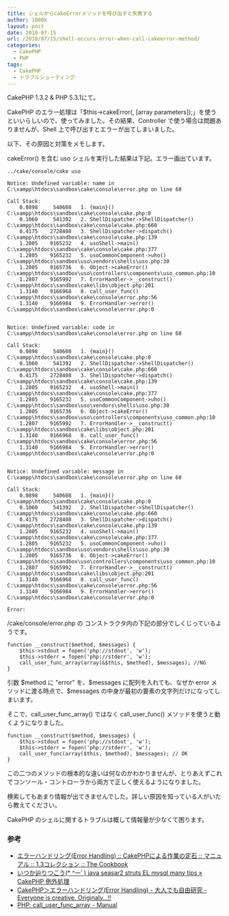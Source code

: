 ```yaml
---
title: シェルからcakeErrorメソッドを呼び出すと失敗する
author: 1000k
layout: post
date: 2010-07-15
url: /2010/07/15/shell-occurs-error-when-call-cakeerror-method/
categories:
  - CakePHP
  - PHP
tags:
  - CakePHP
  - トラブルシューティング
---
```

CakePHP 1.3.2 & PHP 5.3.1にて。

CakePHP のエラー処理は「$this->cakeError(<string errorType>, [array parameters]);」を使うといいらしいので、使ってみました。その結果、Controller で使う場合は問題ありませんが、Shell 上で呼び出すとエラーが出てしまいました。

以下、その原因と対策をメモします。

<!--more-->

cakeError() を含む uso シェルを実行した結果は下記。エラー画出ています。

```
../cake/console/cake uso

Notice: Undefined variable: name in C:\xampp\htdocs\sandbox\cake\console\error.php on line 68

Call Stack:
    0.0898     540608   1. {main}() C:\xampp\htdocs\sandbox\cake\console\cake.php:0
    0.1060     541392   2. ShellDispatcher->ShellDispatcher() C:\xampp\htdocs\sandbox\cake\console\cake.php:660
    0.4175    2728408   3. ShellDispatcher->dispatch() C:\xampp\htdocs\sandbox\cake\console\cake.php:139
    1.2805    9165232   4. usoShell->main() C:\xampp\htdocs\sandbox\cake\console\cake.php:377
    1.2805    9165232   5. usoCommonComponent->uho() C:\xampp\htdocs\sandbox\uso\vendors\shells\uso.php:30
    1.2805    9165736   6. Object->cakeError() C:\xampp\htdocs\sandbox\uso\controllers\components\uso_common.php:10
    1.2807    9165992   7. ErrorHandler->__construct() C:\xampp\htdocs\sandbox\cake\libs\object.php:201
    1.3140    9166968   8. call_user_func() C:\xampp\htdocs\sandbox\cake\console\error.php:56
    1.3140    9166984   9. ErrorHandler->error() C:\xampp\htdocs\sandbox\cake\console\error.php:0


Notice: Undefined variable: code in C:\xampp\htdocs\sandbox\cake\console\error.php on line 68

Call Stack:
    0.0898     540608   1. {main}() C:\xampp\htdocs\sandbox\cake\console\cake.php:0
    0.1060     541392   2. ShellDispatcher->ShellDispatcher() C:\xampp\htdocs\sandbox\cake\console\cake.php:660
    0.4175    2728408   3. ShellDispatcher->dispatch() C:\xampp\htdocs\sandbox\cake\console\cake.php:139
    1.2805    9165232   4. usoShell->main() C:\xampp\htdocs\sandbox\cake\console\cake.php:377
    1.2805    9165232   5. usoCommonComponent->uho() C:\xampp\htdocs\sandbox\uso\vendors\shells\uso.php:30
    1.2805    9165736   6. Object->cakeError() C:\xampp\htdocs\sandbox\uso\controllers\components\uso_common.php:10
    1.2807    9165992   7. ErrorHandler->__construct() C:\xampp\htdocs\sandbox\cake\libs\object.php:201
    1.3140    9166968   8. call_user_func() C:\xampp\htdocs\sandbox\cake\console\error.php:56
    1.3140    9166984   9. ErrorHandler->error() C:\xampp\htdocs\sandbox\cake\console\error.php:0


Notice: Undefined variable: message in C:\xampp\htdocs\sandbox\cake\console\error.php on line 68

Call Stack:
    0.0898     540608   1. {main}() C:\xampp\htdocs\sandbox\cake\console\cake.php:0
    0.1060     541392   2. ShellDispatcher->ShellDispatcher() C:\xampp\htdocs\sandbox\cake\console\cake.php:660
    0.4175    2728408   3. ShellDispatcher->dispatch() C:\xampp\htdocs\sandbox\cake\console\cake.php:139
    1.2805    9165232   4. usoShell->main() C:\xampp\htdocs\sandbox\cake\console\cake.php:377
    1.2805    9165232   5. usoCommonComponent->uho() C:\xampp\htdocs\sandbox\uso\vendors\shells\uso.php:30
    1.2805    9165736   6. Object->cakeError() C:\xampp\htdocs\sandbox\uso\controllers\components\uso_common.php:10
    1.2807    9165992   7. ErrorHandler->__construct() C:\xampp\htdocs\sandbox\cake\libs\object.php:201
    1.3140    9166968   8. call_user_func() C:\xampp\htdocs\sandbox\cake\console\error.php:56
    1.3140    9166984   9. ErrorHandler->error() C:\xampp\htdocs\sandbox\cake\console\error.php:0

Error:
```


/cake/console/error.php の コンストラクタ内の下記の部分でしくじっているようです。

```
function __construct($method, $messages) {
    $this->stdout = fopen('php://stdout', 'w');
    $this->stderr = fopen('php://stderr', 'w');
    call_user_func_array(array(&$this, $method), $messages); //NG
}
```


引数 $method に "error" を、$messages に配列を入れても、なぜか error メソッドに渡る時点で、$messages の中身が最初の要素の文字列だけになってしまいます。

そこで、call\_user\_func\_array() ではなく call\_user_func() メソッドを使うと動くようになりました。

```
function __construct($method, $messages) {
    $this->stdout = fopen('php://stdout', 'w');
    $this->stderr = fopen('php://stderr', 'w');
    call_user_func(array($this, $method), $messages); // OK
}
```


この二つのメソッドの根本的な違いは何なのかわかりませんが、とりあえずこれでコンソール・コントローラから両方で正しく使えるようになりました。

検索してもあまり情報が出てきませんでした。詳しい原因を知っている人がいたら教えてください。

CakePHP のシェルに関するトラブルは概して情報量が少なくて困ります。

### 参考

  * [エラーハンドリング(Error Handling) :: CakePHPによる作業の定石 :: マニュアル :: 1.3コレクション :: The Cookbook](http://book.cakephp.org/ja/view/1188/Error-Handling)
  * [いつか辿りつこう(* ^ーﾟ) java seasar2 struts EL mysql many tips » CakePHP 例外処理](http://blog.hard-boiled.jp/?p=415)
  * [CakePHP＞エラーハンドリング(Error Handling) - 大人でも自由研究 - Everyone is creative. Originaly…!!](http://d.hatena.ne.jp/lifegood/20081008/p1)
  * [PHP: call_user_func_array - Manual](http://php.net/manual/ja/function.call-user-func-array.php)